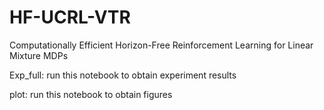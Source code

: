 # HF-UCRL-VTR
Computationally Efficient Horizon-Free Reinforcement Learning for Linear Mixture MDPs

Exp_full: run this notebook to obtain experiment results

plot: run this notebook to obtain figures
